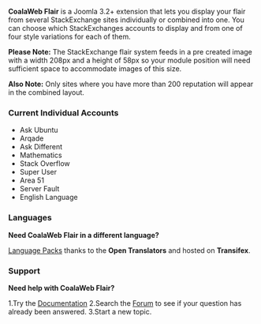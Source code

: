 **CoalaWeb Flair** is a Joomla 3.2+ extension that lets you display your flair from several StackExchange sites individually or combined into one. You can choose which StackExchanges accounts to display and from one of four style variations for each of them.

**Please Note:** The StackExchange flair system feeds in a pre created image with a width 208px and a height of 58px so your module position will need sufficient space to accommodate images of this size.

**Also Note:** Only sites where you have more than 200 reputation will appear in the combined layout.

### Current Individual Accounts
- Ask Ubuntu
- Arqade
- Ask Different
- Mathematics
- Stack Overflow
- Super User
- Area 51
- Server Fault
- English Language

### Languages

**Need CoalaWeb Flair in a different language?**

[Language Packs](http://coalaweb.com/downloads/language-packs/joomla-extensions) thanks to the **Open Translators** and hosted on **Transifex**.

### Support

**Need help with CoalaWeb Flair?**

1.Try the [Documentation](http://coalaweb.com/support/documentation/category/flair)
2.Search the [Forum](http://coalaweb.com/forum/index) to see if your question has already been answered. 
3.Start a new topic.